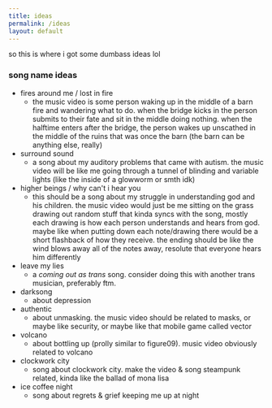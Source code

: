 ```yaml
---
title: ideas
permalink: /ideas
layout: default
---
```


so this is where i got some dumbass ideas lol

### song name ideas
- fires around me / lost in fire
	- the music video is some person waking up in the middle of a barn fire and wandering what to do. when the bridge kicks in the person submits to their fate and sit in the middle doing nothing. when the halftime enters after the bridge, the person wakes up unscathed in the middle of the ruins that was once the barn (the barn can be anything else, really)
- surround sound
	- a song about my auditory problems that came with autism. the music video will be like me going through a tunnel of blinding and variable lights (like the inside of a glowworm or smth idk)
- higher beings / why can't i hear you
	- this should be a song about my struggle in understanding god and his children. the music video would just be me sitting on the grass drawing out random stuff that kinda syncs with the song, mostly each drawing is how each person understands and hears from god. maybe like when putting down each note/drawing there would be a short flashback of how they receive. the ending should be like the wind blows away all of the notes away, resolute that everyone hears him differently
- leave my lies
	- a _coming out as trans_ song. consider doing this with another trans musician, preferably ftm.
- darksong
	- about depression
- authentic
	- about unmasking. the music video should be related to masks, or maybe like security, or maybe like that mobile game called vector
- volcano
	- about bottling up (prolly similar to figure09). music video obviously related to volcano
- clockwork city
	- song about clockwork city. make the video & song steampunk related, kinda like the ballad of mona lisa
- ice coffee night
	- song about regrets & grief keeping me up at night
